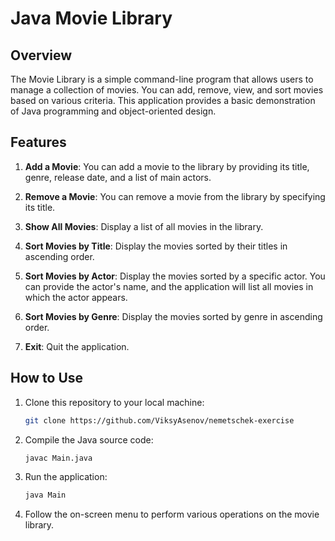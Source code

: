 # Java Movie Library

## Overview

The Movie Library is a simple command-line program that allows users to manage a collection of movies. You can add, remove, view, and sort movies based on various criteria. This application provides a basic demonstration of Java programming and object-oriented design.

## Features

1. **Add a Movie**: You can add a movie to the library by providing its title, genre, release date, and a list of main actors.

2. **Remove a Movie**: You can remove a movie from the library by specifying its title.

3. **Show All Movies**: Display a list of all movies in the library.

4. **Sort Movies by Title**: Display the movies sorted by their titles in ascending order.

5. **Sort Movies by Actor**: Display the movies sorted by a specific actor. You can provide the actor's name, and the application will list all movies in which the actor appears.

6. **Sort Movies by Genre**: Display the movies sorted by genre in ascending order.

7. **Exit**: Quit the application.

## How to Use

1. Clone this repository to your local machine:

    ```bash
    git clone https://github.com/ViksyAsenov/nemetschek-exercise
    ```

2. Compile the Java source code:

    ```bash
    javac Main.java
    ```

3. Run the application:

    ```bash
    java Main
    ```

4. Follow the on-screen menu to perform various operations on the movie library.